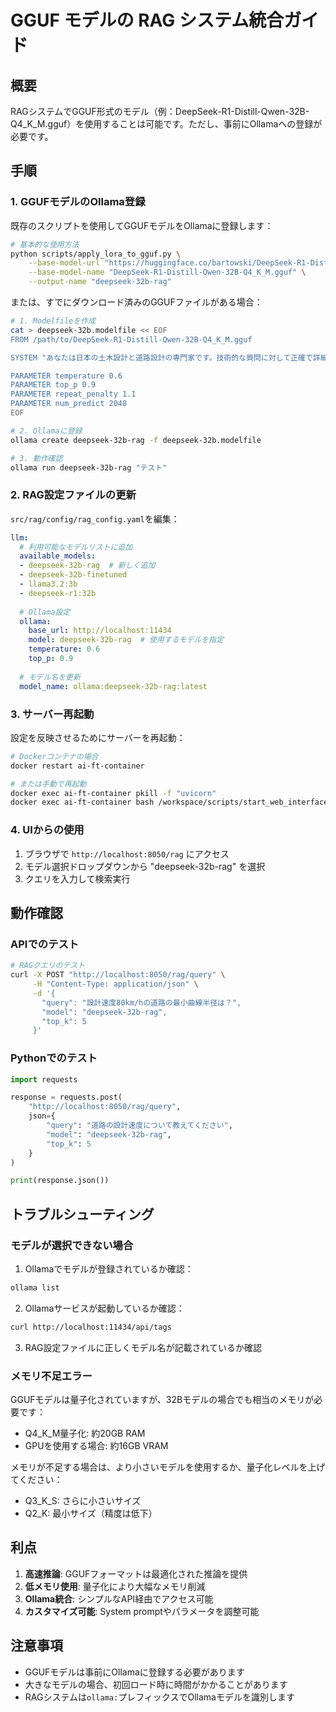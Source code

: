 # GGUF モデルの RAG システム統合ガイド

## 概要
RAGシステムでGGUF形式のモデル（例：DeepSeek-R1-Distill-Qwen-32B-Q4_K_M.gguf）を使用することは可能です。ただし、事前にOllamaへの登録が必要です。

## 手順

### 1. GGUFモデルのOllama登録

既存のスクリプトを使用してGGUFモデルをOllamaに登録します：

```bash
# 基本的な使用方法
python scripts/apply_lora_to_gguf.py \
    --base-model-url "https://huggingface.co/bartowski/DeepSeek-R1-Distill-Qwen-32B-GGUF/resolve/main/DeepSeek-R1-Distill-Qwen-32B-Q4_K_M.gguf" \
    --base-model-name "DeepSeek-R1-Distill-Qwen-32B-Q4_K_M.gguf" \
    --output-name "deepseek-32b-rag"
```

または、すでにダウンロード済みのGGUFファイルがある場合：

```bash
# 1. Modelfileを作成
cat > deepseek-32b.modelfile << EOF
FROM /path/to/DeepSeek-R1-Distill-Qwen-32B-Q4_K_M.gguf

SYSTEM "あなたは日本の土木設計と道路設計の専門家です。技術的な質問に対して正確で詳細な回答を提供します。"

PARAMETER temperature 0.6
PARAMETER top_p 0.9
PARAMETER repeat_penalty 1.1
PARAMETER num_predict 2048
EOF

# 2. Ollamaに登録
ollama create deepseek-32b-rag -f deepseek-32b.modelfile

# 3. 動作確認
ollama run deepseek-32b-rag "テスト"
```

### 2. RAG設定ファイルの更新

`src/rag/config/rag_config.yaml`を編集：

```yaml
llm:
  # 利用可能なモデルリストに追加
  available_models:
  - deepseek-32b-rag  # 新しく追加
  - deepseek-32b-finetuned
  - llama3.2:3b
  - deepseek-r1:32b
  
  # Ollama設定
  ollama:
    base_url: http://localhost:11434
    model: deepseek-32b-rag  # 使用するモデルを指定
    temperature: 0.6
    top_p: 0.9
  
  # モデル名を更新
  model_name: ollama:deepseek-32b-rag:latest
```

### 3. サーバー再起動

設定を反映させるためにサーバーを再起動：

```bash
# Dockerコンテナの場合
docker restart ai-ft-container

# または手動で再起動
docker exec ai-ft-container pkill -f "uvicorn"
docker exec ai-ft-container bash /workspace/scripts/start_web_interface.sh
```

### 4. UIからの使用

1. ブラウザで `http://localhost:8050/rag` にアクセス
2. モデル選択ドロップダウンから "deepseek-32b-rag" を選択
3. クエリを入力して検索実行

## 動作確認

### APIでのテスト

```bash
# RAGクエリのテスト
curl -X POST "http://localhost:8050/rag/query" \
     -H "Content-Type: application/json" \
     -d '{
       "query": "設計速度80km/hの道路の最小曲線半径は？",
       "model": "deepseek-32b-rag",
       "top_k": 5
     }'
```

### Pythonでのテスト

```python
import requests

response = requests.post(
    "http://localhost:8050/rag/query",
    json={
        "query": "道路の設計速度について教えてください",
        "model": "deepseek-32b-rag",
        "top_k": 5
    }
)

print(response.json())
```

## トラブルシューティング

### モデルが選択できない場合

1. Ollamaでモデルが登録されているか確認：
```bash
ollama list
```

2. Ollamaサービスが起動しているか確認：
```bash
curl http://localhost:11434/api/tags
```

3. RAG設定ファイルに正しくモデル名が記載されているか確認

### メモリ不足エラー

GGUFモデルは量子化されていますが、32Bモデルの場合でも相当のメモリが必要です：

- Q4_K_M量子化: 約20GB RAM
- GPUを使用する場合: 約16GB VRAM

メモリが不足する場合は、より小さいモデルを使用するか、量子化レベルを上げてください：
- Q3_K_S: さらに小さいサイズ
- Q2_K: 最小サイズ（精度は低下）

## 利点

1. **高速推論**: GGUFフォーマットは最適化された推論を提供
2. **低メモリ使用**: 量子化により大幅なメモリ削減
3. **Ollama統合**: シンプルなAPI経由でアクセス可能
4. **カスタマイズ可能**: System promptやパラメータを調整可能

## 注意事項

- GGUFモデルは事前にOllamaに登録する必要があります
- 大きなモデルの場合、初回ロード時に時間がかかることがあります
- RAGシステムは`ollama:`プレフィックスでOllamaモデルを識別します